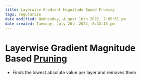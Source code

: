```yaml
---
title: Layerwise Gradient Magnitude Based Pruning
tags: regularize
date modified: Wednesday, August 10th 2022, 7:05:51 pm
date created: Tuesday, July 26th 2022, 8:33:15 pm
---
```


# Layerwise Gradient Magnitude Based [Pruning](Pruning.md)
- Finds the lowest absolute value per layer and removes them

